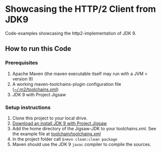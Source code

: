 # Showcasing the HTTP/2 Client from JDK9


Code-examples showcasing the http2-implementation of JDK 9.




## How to run this Code

### Prerequisites
1. Apache Maven (the maven executable itself may run with a JVM < version 9)
1. A working maven-toolchains-plugin configuration file ([~/.m2/toolchains.xml](http://maven.apache.org/plugins/maven-toolchains-plugin/toolchains/jdk.html))
1. JDK 9 with Project Jigsaw


### Setup instructions
1. Clone this project to your local drive.
1. [Download an install JDK 9 with Project Jigsaw](https://jdk9.java.net/jigsaw/)
1. Add the home directory of the Jigsaw-JDK to your toolchains.xml. See the example file at [toolchain/toolchains.xml](./toolchain/toolchains.xml)
1. In the project folder call `$>mvn clean:clean package`
  1. Maven should use the JDK 9 `javac` compiler to compile the sources.